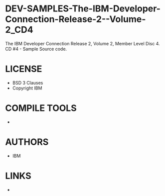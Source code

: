 DEV-SAMPLES-The-IBM-Developer-Connection-Release-2--Volume-2_CD4
================================================================

The IBM Developer Connection Release 2, Volume 2, Member Level Disc 4. CD #4 - Sample Source code. 

LICENSE
===============
* BSD 3 Clauses
* Copyright IBM

COMPILE TOOLS
===============
* 

AUTHORS
===============
* IBM

LINKS
===============
* 
